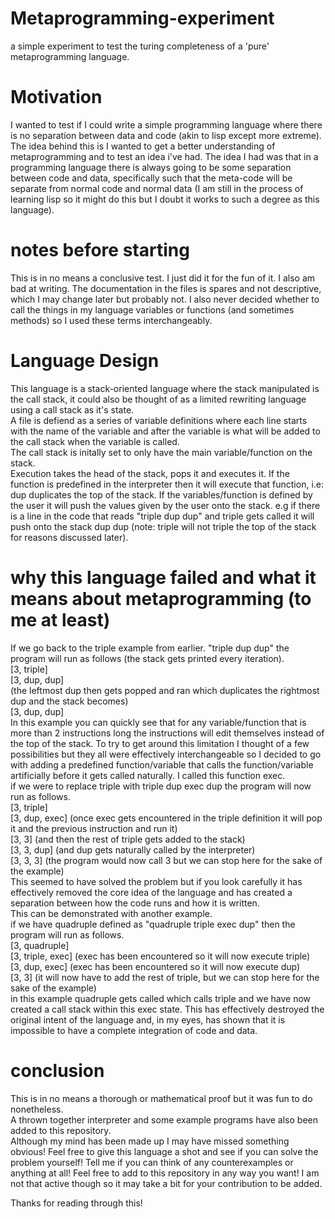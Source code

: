# Metaprogramming-experiment
a simple experiment to test the turing completeness of a 'pure' metaprogramming language.

# Motivation
I wanted to test if I could write a simple programming language
where there is no separation between data and code (akin to lisp except more extreme).
The idea behind this is I wanted to get a better understanding of metaprogramming and to test an idea i've had.
The idea I had was that in a programming language there is always going to be some separation between code and data, specifically such that the meta-code will be separate from normal code and normal data (I am still in the process of learning lisp so it might do this but I doubt it works to such a degree as this language). 

# notes before starting
This is in no means a conclusive test. I just did it for the fun of it. I also am bad at writing. The documentation in the files is spares and not descriptive, which I may change later but probably not. I also never decided whether to call the things in my language variables or functions (and sometimes methods) so I used these terms interchangeably. 

# Language Design
This language is a stack-oriented language where the stack manipulated is the call stack, it could also be thought of as a limited rewriting language using a call stack as it's state.                            
A file is defiend as a series of variable definitions where each line starts with the name of the variable and after the variable is what will be added to the call stack when the variable is called.                         
The call stack is initally set to only have the main variable/function on the stack.                      
Execution takes the head of the stack, pops it and executes it. If the function is predefined in the interpreter then it will execute that function, i.e: dup duplicates the top of the stack. If the variables/function is defined by the user it will push the values given by the user onto the stack. e.g if there is a line in the code that reads "triple dup dup" and triple gets called it will push onto the stack dup dup (note: triple will not triple the top of the stack for reasons discussed later). 

# why this language failed and what it means about metaprogramming (to me at least)
If we go back to the triple example from earlier. "triple dup dup" the program will run as follows (the stack gets printed every iteration).                       
\[3, triple]                   
\[3, dup, dup]           
(the leftmost dup then gets popped and ran which duplicates the rightmost dup and the stack becomes)                
\[3, dup, dup]                   
In this example you can quickly see that for any variable/function that is more than 2 instructions long the instructions will edit themselves instead of the top of the stack. To try to get around this limitation I thought of a few possibilities but they all were effectively interchangeable so I decided to go with adding a predefined function/variable that calls the function/variable artificially before it gets called naturally. I called this function exec.                    
if we were to replace triple with triple dup exec dup the program will now run as follows.                           
\[3, triple]                                         
\[3, dup, exec] (once exec gets encountered in the triple definition it will pop it and the previous instruction and run it)                                    
\[3, 3] (and then the rest of triple gets added to the stack)                   
\[3, 3, dup] (and dup gets naturally called by the interpreter)                  
\[3, 3, 3] (the program would now call 3 but we can stop here for the sake of the example)                      
This seemed to have solved the problem but if you look carefully it has effectively removed the core idea of the language and has created a separation between how the code runs and how it is written.                
This can be demonstrated with another example.                  
if we have quadruple defined as "quadruple triple exec dup" then the program will run as follows.                         
\[3, quadruple]                                            
\[3, triple, exec] (exec has been encountered so it will now execute triple)                                   
\[3, dup, exec] (exec has been encountered so it will now execute dup)                                           
\[3, 3] (it will now have to add the rest of triple, but we can stop here for the sake of the example)                                    
in this example quadruple gets called which calls triple and we have now created a call stack within this exec state. This has effectively destroyed the original intent of the language and, in my eyes, has shown that it is impossible to have a complete integration of code and data.                               

# conclusion
This is in no means a thorough or mathematical proof but it was fun to do nonetheless.                    
A thrown together interpreter and some example programs have also been added to this repository.                
Although my mind has been made up I may have missed something obvious! Feel free to give this language a shot and see if you can solve the problem yourself! Tell me if you can think of any counterexamples or anything at all! Feel free to add to this repository in any way you want! I am not that active though so it may take a bit for your contribution to be added.                       
                           
Thanks for reading through this!
